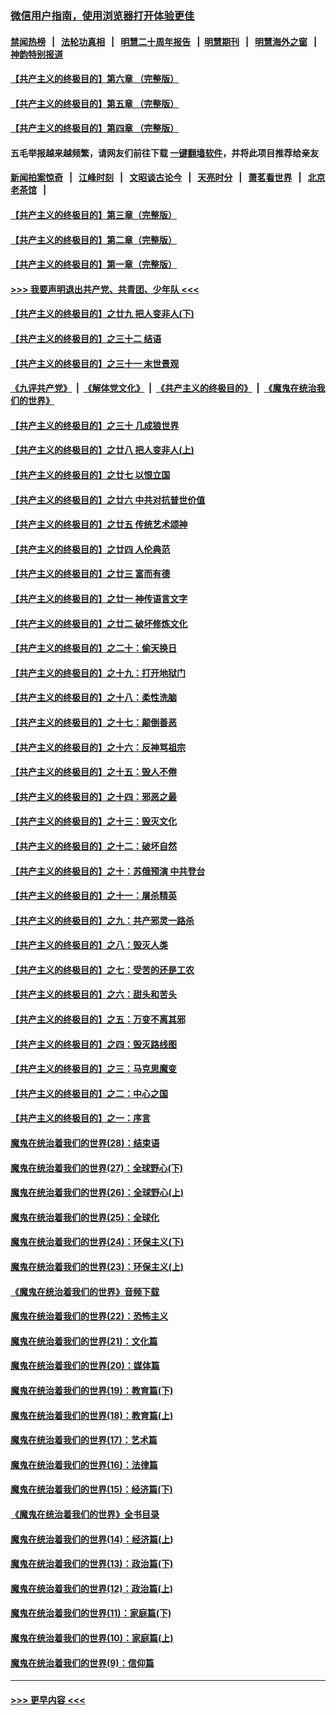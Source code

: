 ### [微信用户指南，使用浏览器打开体验更佳](https://github.com/gfw-breaker/banned-news1/blob/master/indexes/wechat-guide.md?t=0)
#### [禁闻热榜](热点新闻.md?t=0)  &nbsp;&nbsp;|&nbsp;&nbsp; [法轮功真相](https://github.com/gfw-breaker/truth/blob/master/README.md?t=0) &nbsp;&nbsp;|&nbsp;&nbsp; [明慧二十周年报告](https://github.com/gfw-breaker/mh-reports/blob/master/README.md?t=0) &nbsp;&nbsp;|&nbsp;&nbsp;[明慧期刊](https://github.com/gfw-breaker/mh-qikan) &nbsp;&nbsp;|&nbsp;&nbsp; [明慧海外之窗](https://github.com/gfw-breaker/mh-news/blob/master/README.md?t=0) &nbsp;&nbsp;|&nbsp;&nbsp; [神韵特别报道](https://github.com/gfw-breaker/mh-news/blob/master/shenyun.md?t=0)
#### [【共产主义的终极目的】第六章 （完整版）](../pages/nsc422/n11428913.md?t=02140902) 
#### [【共产主义的终极目的】第五章 （完整版）](../pages/nsc422/n11428912.md?t=02140902) 
#### [【共产主义的终极目的】第四章 （完整版）](../pages/nsc422/n11428907.md?t=02140902) 
#### 五毛举报越来越频繁，请网友们前往下载 [一键翻墙软件](https://github.com/gfw-breaker/ssr-accounts)，并将此项目推荐给亲友
#### [新闻拍案惊奇](https://github.com/gfw-breaker/banned-news1/blob/master/pages/link4.md) &nbsp;&nbsp;|&nbsp;&nbsp; [江峰时刻](https://github.com/gfw-breaker/banned-news1/blob/master/pages/link4.md) &nbsp;&nbsp;|&nbsp;&nbsp; [文昭谈古论今](https://github.com/gfw-breaker/banned-news1/blob/master/pages/link4.md) &nbsp;&nbsp;|&nbsp;&nbsp; [天亮时分](https://github.com/gfw-breaker/banned-news1/blob/master/pages/link4.md) &nbsp;&nbsp;|&nbsp;&nbsp; [萧茗看世界](https://github.com/gfw-breaker/banned-news1/blob/master/pages/link4.md) &nbsp;&nbsp;|&nbsp;&nbsp; [北京老茶馆](https://github.com/gfw-breaker/banned-news1/blob/master/pages/link4.md) &nbsp;&nbsp;|&nbsp;&nbsp; 
#### [【共产主义的终极目的】第三章（完整版）](../pages/nsc422/n11428848.md?t=02140902) 
#### [【共产主义的终极目的】第二章（完整版）](../pages/nsc422/n11428831.md?t=02140902) 
#### [【共产主义的终极目的】第一章（完整版）](../pages/nsc422/n11417651.md?t=02140902) 
#### [>>> 我要声明退出共产党、共青团、少年队 <<<](https://github.com/begood0513/goodnews/blob/master/quit/letter.md) 
#### [【共产主义的终极目的】之廿九 把人变非人(下)](../pages/nsc422/n11344140.md?t=02140902) 
#### [【共产主义的终极目的】之三十二 结语](../pages/nsc422/n11360535.md?t=02140902) 
#### [【共产主义的终极目的】之三十一 末世景观](../pages/nsc422/n11351129.md?t=02140902) 
#### [《九评共产党》](https://github.com/begood0513/9ping.md/blob/master/README.md) &nbsp;|&nbsp; [《解体党文化》](../../../../jtdwh.md/blob/master/README.md)  &nbsp;|&nbsp; [《共产主义的终极目的》](../../../../gczydzjmd.md/blob/master/README.md) &nbsp;|&nbsp; [《魔鬼在统治我们的世界》](../../../../mgztzwmdsj.md/blob/master/README.md) 
#### [【共产主义的终极目的】之三十 几成狼世界](../pages/nsc422/n11348280.md?t=02140902) 
#### [【共产主义的终极目的】之廿八 把人变非人(上)](../pages/nsc422/n11340492.md?t=02140902) 
#### [【共产主义的终极目的】之廿七 以恨立国](../pages/nsc422/n11336944.md?t=02140902) 
#### [【共产主义的终极目的】之廿六 中共对抗普世价值](../pages/nsc422/n11324785.md?t=02140902) 
#### [【共产主义的终极目的】之廿五 传统艺术颂神](../pages/nsc422/n11296396.md?t=02140902) 
#### [【共产主义的终极目的】之廿四 人伦典范](../pages/nsc422/n11296397.md?t=02140902) 
#### [【共产主义的终极目的】之廿三 富而有德](../pages/nsc422/n11283598.md?t=02140902) 
#### [【共产主义的终极目的】之廿一 神传语言文字](../pages/nsc422/n11263265.md?t=02140902) 
#### [【共产主义的终极目的】之廿二 破坏修炼文化](../pages/nsc422/n11245728.md?t=02140902) 
#### [【共产主义的终极目的】之二十：偷天换日](../pages/nsc422/n11238846.md?t=02140902) 
#### [【共产主义的终极目的】之十九：打开地狱门](../pages/nsc422/n11206376.md?t=02140902) 
#### [【共产主义的终极目的】之十八：柔性洗脑](../pages/nsc422/n11199994.md?t=02140902) 
#### [【共产主义的终极目的】之十七：颠倒善恶](../pages/nsc422/n11179782.md?t=02140902) 
#### [【共产主义的终极目的】之十六：反神骂祖宗](../pages/nsc422/n11166798.md?t=02140902) 
#### [【共产主义的终极目的】之十五：毁人不倦](../pages/nsc422/n11166792.md?t=02140902) 
#### [【共产主义的终极目的】之十四：邪恶之最](../pages/nsc422/n11150249.md?t=02140902) 
#### [【共产主义的终极目的】之十三：毁灭文化](../pages/nsc422/n11135227.md?t=02140902) 
#### [【共产主义的终极目的】之十二：破坏自然](../pages/nsc422/n11135214.md?t=02140902) 
#### [【共产主义的终极目的】之十：苏俄预演 中共登台](../pages/nsc422/n11118424.md?t=02140902) 
#### [【共产主义的终极目的】之十一：屠杀精英](../pages/nsc422/n11118442.md?t=02140902) 
#### [【共产主义的终极目的】之九：共产邪灵一路杀](../pages/nsc422/n11114139.md?t=02140902) 
#### [【共产主义的终极目的】之八：毁灭人类](../pages/nsc422/n11108503.md?t=02140902) 
#### [【共产主义的终极目的】之七：受苦的还是工农](../pages/nsc422/n11101809.md?t=02140902) 
#### [【共产主义的终极目的】之六：甜头和苦头](../pages/nsc422/n11096971.md?t=02140902) 
#### [【共产主义的终极目的】之五：万变不离其邪](../pages/nsc422/n11091285.md?t=02140902) 
#### [【共产主义的终极目的】之四：毁灭路线图](../pages/nsc422/n11086284.md?t=02140902) 
#### [【共产主义的终极目的】之三：马克思魔变](../pages/nsc422/n11061941.md?t=02140902) 
#### [【共产主义的终极目的】之二：中心之国](../pages/nsc422/n11047728.md?t=02140902) 
#### [【共产主义的终极目的】之一：序言](../pages/nsc422/n11086077.md?t=02140902) 
#### [魔鬼在统治着我们的世界(28)：结束语](../pages/nsc422/n10936246.md?t=02140902) 
#### [魔鬼在统治着我们的世界(27)：全球野心(下)](../pages/nsc422/n10928319.md?t=02140902) 
#### [魔鬼在统治着我们的世界(26)：全球野心(上)](../pages/nsc422/n10900318.md?t=02140902) 
#### [魔鬼在统治着我们的世界(25)：全球化](../pages/nsc422/n10788205.md?t=02140902) 
#### [魔鬼在统治着我们的世界(24)：环保主义(下)](../pages/nsc422/n10695307.md?t=02140902) 
#### [魔鬼在统治着我们的世界(23)：环保主义(上)](../pages/nsc422/n10688613.md?t=02140902) 
#### [《魔鬼在统治着我们的世界》音频下载](../pages/nsc422/n10635553.md?t=02140902) 
#### [魔鬼在统治着我们的世界(22)：恐怖主义](../pages/nsc422/n10614727.md?t=02140902) 
#### [魔鬼在统治着我们的世界(21)：文化篇](../pages/nsc422/n10597706.md?t=02140902) 
#### [魔鬼在统治着我们的世界(20)：媒体篇](../pages/nsc422/n10586579.md?t=02140902) 
#### [魔鬼在统治着我们的世界(19)：教育篇(下)](../pages/nsc422/n10564808.md?t=02140902) 
#### [魔鬼在统治着我们的世界(18)：教育篇(上)](../pages/nsc422/n10526970.md?t=02140902) 
#### [魔鬼在统治着我们的世界(17)：艺术篇](../pages/nsc422/n10499093.md?t=02140902) 
#### [魔鬼在统治着我们的世界(16)：法律篇](../pages/nsc422/n10485969.md?t=02140902) 
#### [魔鬼在统治着我们的世界(15)：经济篇(下)](../pages/nsc422/n10469975.md?t=02140902) 
#### [《魔鬼在统治着我们的世界》全书目录](../pages/nsc422/n10464261.md?t=02140902) 
#### [魔鬼在统治着我们的世界(14)：经济篇(上)](../pages/nsc422/n10457370.md?t=02140902) 
#### [魔鬼在统治着我们的世界(13)：政治篇(下)](../pages/nsc422/n10448270.md?t=02140902) 
#### [魔鬼在统治着我们的世界(12)：政治篇(上)](../pages/nsc422/n10444576.md?t=02140902) 
#### [魔鬼在统治着我们的世界(11)：家庭篇(下)](../pages/nsc422/n10440961.md?t=02140902) 
#### [魔鬼在统治着我们的世界(10)：家庭篇(上)](../pages/nsc422/n10435448.md?t=02140902) 
#### [魔鬼在统治着我们的世界(9)：信仰篇](../pages/nsc422/n10432159.md?t=02140902) 

----
#### [ >>> 更早内容 <<< ](../indexes/nsc422-earlier.md)

